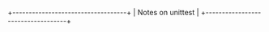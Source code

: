 +-----------------------------------+
| Notes on unittest		    |
+-----------------------------------+
